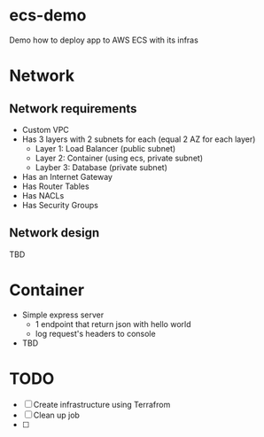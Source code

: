 # ecs-demo
Demo how to deploy app to AWS ECS with its infras

# Network
## Network requirements
- Custom VPC
- Has 3 layers with 2 subnets for each (equal 2 AZ for each layer)
    + Layer 1: Load Balancer (public subnet)
    + Layer 2: Container (using ecs, private subnet)
    + Layber 3: Database (private subnet)
- Has an Internet Gateway
- Has Router Tables
- Has NACLs 
- Has Security Groups

## Network design
TBD
# Container
- Simple express server
    + 1 endpoint that return json with hello world
    + log request's headers to console        
- TBD


# TODO
- [ ] Create infrastructure using Terrafrom
- [ ] Clean up job
- [ ] 